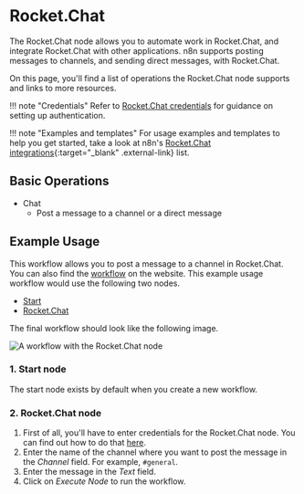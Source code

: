# Rocket.Chat

The Rocket.Chat node allows you to automate work in Rocket.Chat, and integrate Rocket.Chat with other applications. n8n supports posting messages to channels, and sending direct messages, with Rocket.Chat. 

On this page, you'll find a list of operations the Rocket.Chat node supports and links to more resources.

!!! note "Credentials"
    Refer to [Rocket.Chat credentials](/integrations/builtin/credentials/rocketchat/) for guidance on setting up authentication. 

!!! note "Examples and templates"
    For usage examples and templates to help you get started, take a look at n8n's [Rocket.Chat integrations](https://n8n.io/integrations/rocketchat/){:target="_blank" .external-link} list.


## Basic Operations

* Chat
    * Post a message to a channel or a direct message

## Example Usage

This workflow allows you to post a message to a channel in Rocket.Chat. You can also find the [workflow](https://n8n.io/workflows/462) on the website. This example usage workflow would use the following two nodes.
- [Start](/integrations/builtin/core-nodes/n8n-nodes-base.start/)
- [Rocket.Chat]()

The final workflow should look like the following image.

![A workflow with the Rocket.Chat node](/_images/integrations/builtin/app-nodes/rocketchat/workflow.png)

### 1. Start node

The start node exists by default when you create a new workflow.

### 2. Rocket.Chat node

1. First of all, you'll have to enter credentials for the Rocket.Chat node. You can find out how to do that [here](/integrations/builtin/credentials/rocketchat/).
2. Enter the name of the channel where you want to post the message in the *Channel* field. For example, `#general`.
3. Enter the message in the *Text* field.
5. Click on *Execute Node* to run the workflow.





